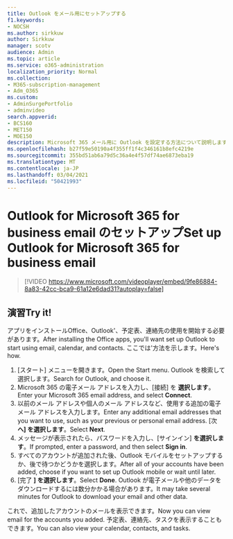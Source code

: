 ```yaml
---
title: Outlook をメール用にセットアップする
f1.keywords:
- NOCSH
ms.author: sirkkuw
author: Sirkkuw
manager: scotv
audience: Admin
ms.topic: article
ms.service: o365-administration
localization_priority: Normal
ms.collection:
- M365-subscription-management
- Adm_O365
ms.custom:
- AdminSurgePortfolio
- adminvideo
search.appverid:
- BCS160
- MET150
- MOE150
description: Microsoft 365 メール用に Outlook を設定する方法について説明します。
ms.openlocfilehash: b27f59e50190a4f355ff1f4c346161b8efc4219e
ms.sourcegitcommit: 355bd51ab6a79d5c36a4e4f57df74ae6873eba19
ms.translationtype: MT
ms.contentlocale: ja-JP
ms.lasthandoff: 03/04/2021
ms.locfileid: "50421993"
---
```

# <a name="set-up-outlook-for-microsoft-365-for-business-email"></a><span data-ttu-id="74e3d-103">Outlook for Microsoft 365 for business email のセットアップ</span><span class="sxs-lookup"><span data-stu-id="74e3d-103">Set up Outlook for Microsoft 365 for business email</span></span> 

> [!VIDEO https://www.microsoft.com/videoplayer/embed/9fe86884-8a83-42cc-bca9-61a12e6dad31?autoplay=false]

## <a name="try-it"></a><span data-ttu-id="74e3d-104">演習</span><span class="sxs-lookup"><span data-stu-id="74e3d-104">Try it!</span></span>

<span data-ttu-id="74e3d-105">アプリをインストールOffice、Outlook&#39;、予定表、連絡先の使用を開始する必要があります。</span><span class="sxs-lookup"><span data-stu-id="74e3d-105">After installing the Office apps, you&#39;ll want set up Outlook to start using email, calendar, and contacts.</span></span> <span data-ttu-id="74e3d-106">ここでは&#39;方法を示します。</span><span class="sxs-lookup"><span data-stu-id="74e3d-106">Here&#39;s how.</span></span>

1. <span data-ttu-id="74e3d-107">[スタート] メニューを開きます。</span><span class="sxs-lookup"><span data-stu-id="74e3d-107">Open the Start menu.</span></span> <span data-ttu-id="74e3d-108">Outlook を検索して選択します。</span><span class="sxs-lookup"><span data-stu-id="74e3d-108">Search for Outlook, and choose it.</span></span>
2. <span data-ttu-id="74e3d-109">Microsoft 365 の電子メール アドレスを入力し、[接続] を  **選択します**。</span><span class="sxs-lookup"><span data-stu-id="74e3d-109">Enter your Microsoft 365 email address, and select  **Connect**.</span></span>
3. <span data-ttu-id="74e3d-110">以前のメール アドレスや個人のメール アドレスなど、使用する追加の電子メール アドレスを入力します。</span><span class="sxs-lookup"><span data-stu-id="74e3d-110">Enter any additional email addresses that you want to use, such as your previous or personal email address.</span></span> <span data-ttu-id="74e3d-111">[次  **へ] を選択します**。</span><span class="sxs-lookup"><span data-stu-id="74e3d-111">Select  **Next**.</span></span>
4. <span data-ttu-id="74e3d-112">メッセージが表示されたら、パスワードを入力し、[サインイン]  **を選択します**。</span><span class="sxs-lookup"><span data-stu-id="74e3d-112">If prompted, enter a password, and then select  **Sign in**.</span></span>
5. <span data-ttu-id="74e3d-113">すべてのアカウントが追加された後、Outlook モバイルをセットアップするか、後で待つかどうかを選択します。</span><span class="sxs-lookup"><span data-stu-id="74e3d-113">After all of your accounts have been added, choose if you want to set up Outlook mobile or wait until later.</span></span>
6. <span data-ttu-id="74e3d-114">[完了  **] を選択します**。</span><span class="sxs-lookup"><span data-stu-id="74e3d-114">Select  **Done**.</span></span> <span data-ttu-id="74e3d-115">Outlook が電子メールや他のデータをダウンロードするには数分かかる場合があります。</span><span class="sxs-lookup"><span data-stu-id="74e3d-115">It may take several minutes for Outlook to download your email and other data.</span></span>

<span data-ttu-id="74e3d-116">これで、追加したアカウントのメールを表示できます。</span><span class="sxs-lookup"><span data-stu-id="74e3d-116">Now you can view email for the accounts you added.</span></span> <span data-ttu-id="74e3d-117">予定表、連絡先、タスクを表示することもできます。</span><span class="sxs-lookup"><span data-stu-id="74e3d-117">You can also view your calendar, contacts, and tasks.</span></span>